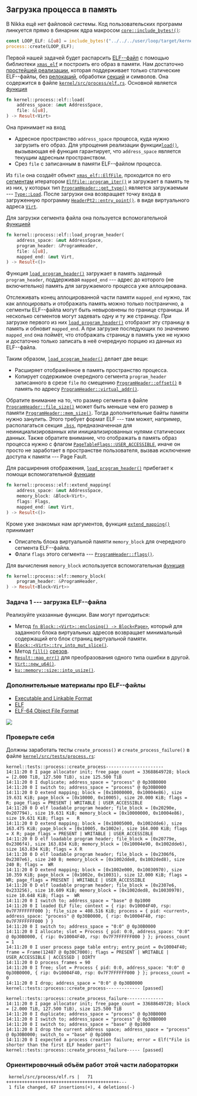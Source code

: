 ## Загрузка процесса в память

В Nikka ещё нет файловой системы.
Код пользовательских программ линкуется прямо в бинарник ядра макросом [`core::include_bytes!()`](https://doc.rust-lang.org/core/macro.include_bytes.html):

```rust
const LOOP_ELF: &[u8] = include_bytes!("../../../user/loop/target/kernel/debug/loop");
process::create(LOOP_ELF);
```

Первой нашей задачей будет распарсить
[ELF--файл](https://en.wikipedia.org/wiki/Executable_and_Linkable_Format)
с помощью библиотеки
[`xmas_elf`](../../doc/xmas_elf/index.html) и построить его образ в памяти.
Нам достаточно [простейшей реализации](https://wiki.osdev.org/ELF#Loading_ELF_Binaries),
которая поддерживает только статические ELF--файлы,
без [релокаций](https://wiki.osdev.org/ELF#Relocation), обработки
[секций](https://en.wikipedia.org/wiki/Executable_and_Linkable_Format#Section_header) и символов.
Она содержится в файле [`kernel/src/process/elf.rs`](https://gitlab.com/sergey-v-galtsev/nikka-public/-/blob/master/kernel/src/process/elf.rs).
Основной является [функция](../../doc/kernel/process/elf/fn.load.html)

```rust
fn kernel::process::elf::load(
    address_space: &mut AddressSpace,
    file: &[u8],
) -> Result<Virt>
```

Она принимает на вход

- Адресное пространство `address_space` процесса, куда нужно загрузить его образ. Для упрощения реализации функции[`load()`](../../doc/kernel/process/elf/fn.load.html), вызывающая её функция гарантирует, что `address_space` является текущим адресным пространством.
- Срез `file` с записанным в памяти ELF--файлом процесса.

Из `file` она создаёт объект [`xmas_elf::ElfFile`](../../doc/xmas_elf/struct.ElfFile.html),
проходится по его
[сегментам](https://en.wikipedia.org/wiki/Executable_and_Linkable_Format#Program_header) итератором
[`ElfFile::program_iter()`](../../doc/xmas_elf/struct.ElfFile.html#method.program_iter)
и загружает в память те из них, у которых тип
[`ProgramHeader::get_type()`](../../doc/xmas_elf/program/enum.ProgramHeader.html#method.get_type)
является загружаемым ---
[`Type::Load`](../../doc/xmas_elf/program/enum.Type.html#variant.Load).
После загрузки она возвращает точку входа в загруженную программу
[`HeaderPt2::entry_point()`](../../doc/xmas_elf/header/enum.HeaderPt2.html#method.entry_point).
в виде виртуального адреса
[`Virt`](../../doc/ku/memory/addr/type.Virt.html).

Для загрузки сегмента файла она пользуется вспомогательной [функцией](../../doc/kernel/process/elf/fn.load_program_header.html)

```rust
fn kernel::process::elf::load_program_header(
    address_space: &mut AddressSpace,
    program_header: &ProgramHeader,
    file: &[u8],
    mapped_end: &mut Virt,
) -> Result<()>
```

Функция [`load_program_header()`](../../doc/kernel/process/elf/fn.load_program_header.html)
загружает в память заданный `program_header`, поддерживая `mapped_end` ---
адрес до которого (не включительно) память для загружаемого процесса уже аллоцирована.

Отслеживать конец аллоцированной части памяти `mapped_end` нужно,
так как аллоцировать и отображать память можно только постранично,
а сегменты ELF--файла могут быть невыровнены по границе страницы.
И несколько сегментов могут задевать одну и ту же страницу.
При загрузке первого из них
[`load_program_header()`](../../doc/kernel/process/elf/fn.load_program_header.html)
отобразит эту страницу в память и обновит `mapped_end`.
А при загрузке последующих по значению `mapped_end` она поймёт, что отображать страницу в память уже не нужно
и достаточно только записать в неё очередную порцию из данных из ELF--файла.

Таким образом,
[`load_program_header()`](../../doc/kernel/process/elf/fn.load_program_header.html)
делает две вещи:

- Расширяет отображённое в память пространство процесса.
- Копирует содержимое очередного сегмента `program_header` записанного в срезе `file` по смещению [`ProgramHeader::offset()`](../../doc/xmas_elf/program/enum.ProgramHeader.html#method.offset) в память по адресу [`ProgramHeader::virtual_addr()`](../../doc/xmas_elf/program/enum.ProgramHeader.html#method.virtual_addr).

Обратите внимание на то, что размер сегмента в файле
[`ProgramHeader::file_size()`](../../doc/xmas_elf/program/enum.ProgramHeader.html#method.file_size)
может быть меньше чем его размер в памяти
[`ProgramHeader::mem_size()`](../../doc/xmas_elf/program/enum.ProgramHeader.html#method.mem_size).
Тогда дополнительные байты памяти нужно занулить.
Этого требует формат ELF --- там может, например, располагаться секция
[`.bss`](https://en.wikipedia.org/wiki/.bss),
предназначенная для неинициализированных или инициализированных нулями статических данных.
Также обратите внимание, что отображать в память образ процесса нужно с флагом
[`PageTableFlags::USER_ACCESSIBLE`](../../doc/ku/memory/mmu/struct.PageTableFlags.html#associatedconstant.USER_ACCESSIBLE),
иначе он просто не заработает в пространстве пользователя,
вызвав исключение доступа к памяти --- Page Fault.

Для расширения отображения,
[`load_program_header()`](../../doc/kernel/process/elf/fn.load_program_header.html)
прибегает к помощи вспомогательной
[функции](../../doc/kernel/process/elf/fn.extend_mapping.html)

```rust
fn kernel::process::elf::extend_mapping(
    address_space: &mut AddressSpace,
    memory_block: &Block<Virt>,
    flags: Flags,
    mapped_end: &mut Virt,
) -> Result<()>
```

Кроме уже знакомых нам аргументов, функция
[`extend_mapping()`](../../doc/kernel/process/elf/fn.extend_mapping.html)
принимает

- Описатель блока виртуальной памяти `memory_block` для очередного сегмента ELF--файла.
- Флаги `flags` этого сегмента --- [`ProgramHeader::flags()`](../../doc/xmas_elf/program/enum.ProgramHeader.html#method.flags).

Для вычисления `memory_block` используется вспомогательная [функция](../../doc/kernel/process/elf/fn.memory_block.html)

```rust
fn kernel::process::elf::memory_block(
    program_header: &ProgramHeader,
) -> Result<Block<Virt>>
```


### Задача 1 --- загрузка ELF--файла

Реализуйте указанные функции.
Вам могут пригодиться:

- Метод [`fn Block::<Virt>::enclosing() -> Block<Page>`](../../doc/ku/memory/block/struct.Block.html#method.enclosing), который для заданного блока виртуальных адресов возвращает минимальный содержащий его блок страниц виртуальной памяти.
- [`Block::<Virt>::try_into_mut_slice()`](../../doc/ku/memory/block/struct.Block.html#method.try_into_mut_slice).
- Метод [`fill()`](https://doc.rust-lang.org/nightly/core/primitive.slice.html#method.fill) [срезов](https://doc.rust-lang.ru/book/ch04-03-slices.html).
- [`Result::map_err()`](https://doc.rust-lang.org/nightly/core/result/enum.Result.html#method.map_err) для преобразования одного типа ошибки в другой.
- [`Virt::new_u64()`](../../doc/ku/memory/addr/struct.Addr.html#method.new_u64).
- [`ku::memory::size::into_usize()`](../../doc/ku/memory/size/fn.into_usize.html).


### Дополнительные материалы про ELF--файлы

- [Executable and Linkable Format](https://en.wikipedia.org/wiki/Executable_and_Linkable_Format)
- [ELF](https://wiki.osdev.org/ELF)
- [ELF-64 Object File Format](https://www.uclibc.org/docs/elf-64-gen.pdf)

![](https://upload.wikimedia.org/wikipedia/commons/e/e4/ELF_Executable_and_Linkable_Format_diagram_by_Ange_Albertini.png)


### Проверьте себя

Должны заработать тесты `create_process()` и `create_process_failure()` в файле [`kernel/src/tests/process.rs`](https://gitlab.com/sergey-v-galtsev/nikka-public/-/blob/master/kernel/src/tests/process.rs):

```console
kernel::tests::process::create_process----------------------
14:11:20 0 I page allocator init; free_page_count = 33688649728; block = [2.000 TiB, 127.500 TiB), size 125.500 TiB
14:11:20 0 I duplicate; address_space = "process" @ 0p30B0000
14:11:20 0 I switch to; address_space = "process" @ 0p30B0000
14:11:20 0 D extend mapping; block = [0x10000000, 0x10004e86), size 19.631 KiB; page_block = [0x10000, 0x10005), size 20.000 KiB; flags =   R; page_flags = PRESENT | WRITABLE | USER_ACCESSIBLE
14:11:20 0 D elf loadable program header; file_block = [0x20290e, 0x207794), size 19.631 KiB; memory_block = [0x10000000, 0x10004e86), size 19.631 KiB; flags =   R
14:11:20 0 D extend mapping; block = [0x10005000, 0x1002dde6), size 163.475 KiB; page_block = [0x10005, 0x1002e), size 164.000 KiB; flags = X R; page_flags = PRESENT | WRITABLE | USER_ACCESSIBLE
14:11:20 0 D elf loadable program header; file_block = [0x20779e, 0x2306f4), size 163.834 KiB; memory_block = [0x10004e90, 0x1002dde6), size 163.834 KiB; flags = X R
14:11:20 0 D elf loadable program header; file_block = [0x2306f6, 0x2307e6), size 240 B; memory_block = [0x1002dde8, 0x1002ded8), size 240 B; flags =  WR
14:11:20 0 D extend mapping; block = [0x1002e000, 0x10030970), size 10.359 KiB; page_block = [0x1002e, 0x10031), size 12.000 KiB; flags =  WR; page_flags = PRESENT | WRITABLE | USER_ACCESSIBLE
14:11:20 0 D elf loadable program header; file_block = [0x2307e6, 0x233256), size 10.609 KiB; memory_block = [0x1002ded8, 0x10030970), size 10.648 KiB; flags =  WR
14:11:20 0 I switch to; address_space = "base" @ 0p1000
14:11:20 0 I loaded ELF file; context = { rip: 0v10004F40, rsp: 0v7F7FFFFFF000 }; file_size = 408.516 KiB; process = { pid: <current>, address_space: "process" @ 0p30B0000, { rip: 0v10004F40, rsp: 0v7F7FFFFFF000 } }
14:11:20 0 I switch to; address_space = "0:0" @ 0p30B0000
14:11:20 0 I allocate; slot = Process { pid: 0:0, address_space: "0:0" @ 0p30B0000, { rip: 0v10004F40, rsp: 0v7F7FFFFFF000 } }; process_count = 1
14:11:20 0 I user process page table entry; entry_point = 0v10004F40; frame = Frame(12487 @ 0p30C7000); flags = PRESENT | WRITABLE | USER_ACCESSIBLE | ACCESSED | DIRTY
14:11:20 0 D process_frames = 90
14:11:20 0 I free; slot = Process { pid: 0:0, address_space: "0:0" @ 0p30B0000, { rip: 0v10004F40, rsp: 0v7F7FFFFFF000 } }; process_count = 0
14:11:20 0 I drop; address_space = "0:0" @ 0p30B0000
kernel::tests::process::create_process------------- [passed]

kernel::tests::process::create_process_failure--------------
14:11:20 0 I page allocator init; free_page_count = 33688649728; block = [2.000 TiB, 127.500 TiB), size 125.500 TiB
14:11:20 0 I duplicate; address_space = "process" @ 0p30B0000
14:11:20 0 I switch to; address_space = "process" @ 0p30B0000
14:11:20 0 I switch to; address_space = "base" @ 0p1000
14:11:20 0 I drop the current address space; address_space = "process" @ 0p30B0000; switch_to = "base" @ 0p1000
14:11:20 0 I expected a process creation failure; error = Elf("File is shorter than the first ELF header part")
kernel::tests::process::create_process_failure----- [passed]
```


### Ориентировочный объём работ этой части лабораторки

```console
 kernel/src/process/elf.rs |   71 +++++++++++++++++++++++++++++++++++++++++++---
 1 file changed, 67 insertions(+), 4 deletions(-)
```

